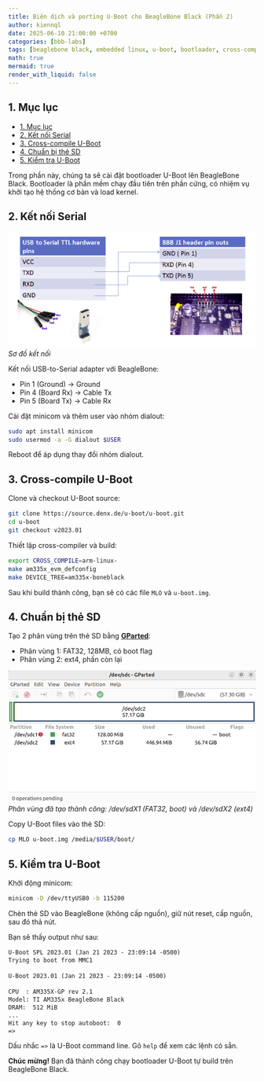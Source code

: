 ```yaml
---
title: Biên dịch và porting U-Boot cho BeagleBone Black (Phần 2)
author: kiennql
date: 2025-06-10 21:00:00 +0700
categories: [bbb-labs]
tags: [beaglebone black, embedded linux, u-boot, bootloader, cross-compile, arm]
math: true
mermaid: true
render_with_liquid: false
---
```


## 1. Mục lục
- [1. Mục lục](#1-mục-lục)
- [2. Kết nối Serial](#2-kết-nối-serial)
- [3. Cross-compile U-Boot](#3-cross-compile-u-boot)
- [4. Chuẩn bị thẻ SD](#4-chuẩn-bị-thẻ-sd)
- [5. Kiểm tra U-Boot](#5-kiểm-tra-u-boot)

Trong phần này, chúng ta sẽ cài đặt bootloader U-Boot lên BeagleBone Black. Bootloader là phần mềm chạy đầu tiên trên phần cứng, có nhiệm vụ khởi tạo hệ thống cơ bản và load kernel.

## 2. Kết nối Serial

![Kết nối BBB](/assets/img/post/uboot-bbb/91179255-3c4f7a00-e721-11ea-8006-a49083c3fb5e.png)
_Sơ đồ kết nối_

Kết nối USB-to-Serial adapter với BeagleBone:
- Pin 1 (Ground) → Ground
- Pin 4 (Board Rx) → Cable Tx  
- Pin 5 (Board Tx) → Cable Rx

Cài đặt minicom và thêm user vào nhóm dialout:

```bash
sudo apt install minicom
sudo usermod -a -G dialout $USER
```

Reboot để áp dụng thay đổi nhóm dialout.

## 3. Cross-compile U-Boot

Clone và checkout U-Boot source:

```bash
git clone https://source.denx.de/u-boot/u-boot.git
cd u-boot
git checkout v2023.01
```

Thiết lập cross-compiler và build:

```bash
export CROSS_COMPILE=arm-linux-
make am335x_evm_defconfig
make DEVICE_TREE=am335x-boneblack
```

Sau khi build thành công, bạn sẽ có các file `MLO` và `u-boot.img`.

## 4. Chuẩn bị thẻ SD

Tạo 2 phân vùng trên thẻ SD bằng [**GParted**](https://gparted.org/):
- Phân vùng 1: FAT32, 128MB, có boot flag
- Phân vùng 2: ext4, phần còn lại

![Phân vùng SD bằng GParted](/assets/img/post/uboot-bbb/image_sd_gparted.png)
_Phân vùng đã tạo thành công: /dev/sdX1 (FAT32, boot) và /dev/sdX2 (ext4)_

Copy U-Boot files vào thẻ SD:

```bash
cp MLO u-boot.img /media/$USER/boot/
```

## 5. Kiểm tra U-Boot

Khởi động minicom:

```bash
minicom -D /dev/ttyUSB0 -b 115200
```

Chèn thẻ SD vào BeagleBone (không cấp nguồn), giữ nút reset, cấp nguồn, sau đó thả nút.

Bạn sẽ thấy output như sau:

```
U-Boot SPL 2023.01 (Jan 21 2023 - 23:09:14 -0500)
Trying to boot from MMC1

U-Boot 2023.01 (Jan 21 2023 - 23:09:14 -0500)

CPU  : AM335X-GP rev 2.1
Model: TI AM335x BeagleBone Black
DRAM:  512 MiB
...
Hit any key to stop autoboot:  0
=> 
```

Dấu nhắc `=>` là U-Boot command line. Gõ `help` để xem các lệnh có sẵn.

**Chúc mừng!** Bạn đã thành công chạy bootloader U-Boot tự build trên BeagleBone Black.
